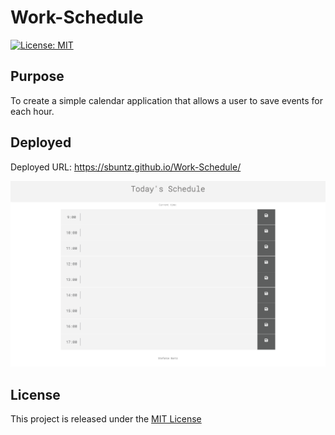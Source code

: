 # Work-Schedule
[![License: MIT](https://img.shields.io/badge/License-MIT-yellow.svg)](https://opensource.org/licenses/MIT)

## Purpose
To create a simple calendar application that allows a user to save events for each hour.

<a name="deployed"></a>
## Deployed 
Deployed URL: https://sbuntz.github.io/Work-Schedule/


![](/assets/images/screenshot.png)



## License
This project is released under the [MIT License](LICENSE)
